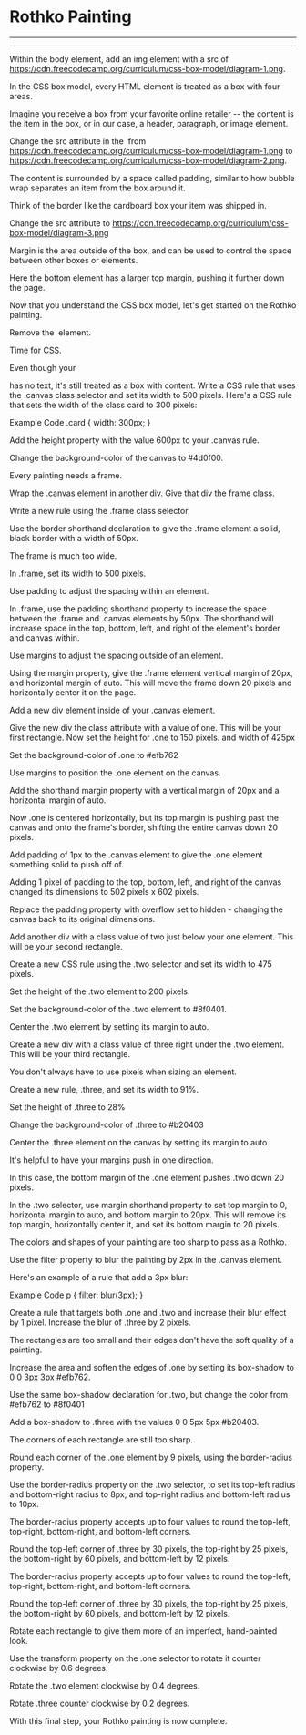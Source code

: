 # Rothko Painting

---

---

Within the body element, add an img element with a src of
https://cdn.freecodecamp.org/curriculum/css-box-model/diagram-1.png.

In the CSS box model, every HTML element is treated as a box with four areas.

Imagine you receive a box from your favorite online retailer -- the content is the item in the box, or in our case, a header, paragraph, or image element.

Change the src attribute in the <img> from https://cdn.freecodecamp.org/curriculum/css-box-model/diagram-1.png to https://cdn.freecodecamp.org/curriculum/css-box-model/diagram-2.png.

The content is surrounded by a space called padding, similar to how bubble wrap separates an item from the box around it.

Think of the border like the cardboard box your item was shipped in.

Change the src attribute to https://cdn.freecodecamp.org/curriculum/css-box-model/diagram-3.png

Margin is the area outside of the box, and can be used to control the space between other boxes or elements.

Here the bottom element has a larger top margin, pushing it further down the page.

Now that you understand the CSS box model, let's get started on the Rothko painting.

Remove the <img> element.

Time for CSS.

Even though your <div> has no text, it's still treated as a box with content.
Write a CSS rule that uses the .canvas class selector and set its width to 500 pixels.
Here's a CSS rule that sets the width of the class card to 300 pixels:

Example Code
.card {
width: 300px;
}

Add the height property with the value 600px to your .canvas rule.

Change the background-color of the canvas to #4d0f00.

Every painting needs a frame.

Wrap the .canvas element in another div. Give that div the frame class.

Write a new rule using the .frame class selector.

Use the border shorthand declaration to give the .frame element a solid, black border with a width of 50px.

The frame is much too wide.

In .frame, set its width to 500 pixels.

Use padding to adjust the spacing within an element.

In .frame, use the padding shorthand property to increase the space between
the .frame and .canvas elements by 50px. The shorthand will increase space in the top,
bottom, left, and right of the element's border and canvas within.

Use margins to adjust the spacing outside of an element.

Using the margin property, give the .frame element vertical margin of 20px,
and horizontal margin of auto. This will move the frame down 20 pixels and horizontally center it on the page.

Add a new div element inside of your .canvas element.

Give the new div the class attribute with a value of one. This will be your first rectangle.
Now set the height for .one to 150 pixels. and width of 425px

Set the background-color of .one to #efb762

Use margins to position the .one element on the canvas.

Add the shorthand margin property with a vertical margin of 20px and a horizontal margin of auto.

Now .one is centered horizontally, but its top margin is pushing past the canvas and onto the frame's border, shifting the entire canvas down 20 pixels.

Add padding of 1px to the .canvas element to give the .one element something solid to push off of.

Adding 1 pixel of padding to the top, bottom, left, and right of the canvas changed its dimensions to 502 pixels x 602 pixels.

Replace the padding property with overflow set to hidden - changing the canvas back to its original dimensions.

Add another div with a class value of two just below your one element. This will be your second rectangle.

Create a new CSS rule using the .two selector and set its width to 475 pixels.

Set the height of the .two element to 200 pixels.

Set the background-color of the .two element to #8f0401.

Center the .two element by setting its margin to auto.

Create a new div with a class value of three right under the .two element. This will be your third rectangle.

You don't always have to use pixels when sizing an element.

Create a new rule, .three, and set its width to 91%.

Set the height of .three to 28%

Change the background-color of .three to #b20403

Center the .three element on the canvas by setting its margin to auto.

It's helpful to have your margins push in one direction.

In this case, the bottom margin of the .one element pushes .two down 20 pixels.

In the .two selector, use margin shorthand property to set top margin to 0,
horizontal margin to auto, and bottom margin to 20px. This will remove its top margin,
horizontally center it, and set its bottom margin to 20 pixels.

The colors and shapes of your painting are too sharp to pass as a Rothko.

Use the filter property to blur the painting by 2px in the .canvas element.

Here's an example of a rule that add a 3px blur:

Example Code
p {
filter: blur(3px);
}

Create a rule that targets both .one and .two and increase their blur effect by 1 pixel.
Increase the blur of .three by 2 pixels.

The rectangles are too small and their edges don't have the soft quality of a painting.

Increase the area and soften the edges of .one by setting its box-shadow to 0 0 3px 3px #efb762.

Use the same box-shadow declaration for .two, but change the color from #efb762 to #8f0401

Add a box-shadow to .three with the values 0 0 5px 5px #b20403.

The corners of each rectangle are still too sharp.

Round each corner of the .one element by 9 pixels, using the border-radius property.

Use the border-radius property on the .two selector, to set its top-left radius and bottom-right radius to 8px,
and top-right radius and bottom-left radius to 10px.

The border-radius property accepts up to four values to round the top-left, top-right, bottom-right,
and bottom-left corners.

Round the top-left corner of .three by 30 pixels, the top-right by 25 pixels,
the bottom-right by 60 pixels, and bottom-left by 12 pixels.

The border-radius property accepts up to four values to round the top-left, top-right, bottom-right, and bottom-left corners.

Round the top-left corner of .three by 30 pixels, the top-right by 25 pixels, the bottom-right by 60 pixels, and bottom-left by 12 pixels.

Rotate each rectangle to give them more of an imperfect, hand-painted look.

Use the transform property on the .one selector to rotate it counter clockwise by 0.6 degrees.

Rotate the .two element clockwise by 0.4 degrees.

Rotate .three counter clockwise by 0.2 degrees.

With this final step, your Rothko painting is now complete.
